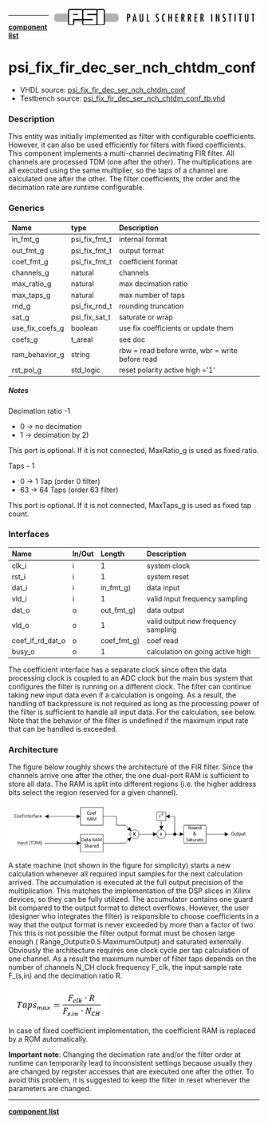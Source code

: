 <img align="right" src="../../doc/psi_logo.png">

***

[**component list**](../README.md)


# psi_fix_fir_dec_ser_nch_chtdm_conf
 - VHDL source: [psi_fix_fir_dec_ser_nch_chtdm_conf](../../hdl/psi_fix_fir_dec_ser_nch_chtdm_conf.vhd)
 - Testbench source: [psi_fix_fir_dec_ser_nch_chtdm_conf_tb.vhd](../../testbench/psi_fix_fir_dec_ser_nch_chtdm_conf_tb/psi_fix_fir_dec_ser_nch_chtdm_conf_tb.vhd)

### Description

This entity was initially implemented as filter with configurable coefficients. However, it can also be used efficiently for filters with fixed coefficients.
This component implements a multi-channel decimating FIR filter. All channels are processed TDM (one after the other). The multiplications are all executed using the same multiplier, so the taps of a channel are calculated one after the other. The filter coefficients, the order and the decimation rate are runtime configurable.


### Generics
| Name            | type          | Description                                      |
|:----------------|:--------------|:-------------------------------------------------|
| in_fmt_g        | psi_fix_fmt_t | internal format                                  |
| out_fmt_g       | psi_fix_fmt_t | output format                                    |
| coef_fmt_g      | psi_fix_fmt_t | coefficient format                               |
| channels_g      | natural       | channels                                         |
| max_ratio_g     | natural       | max decimation ratio                             |
| max_taps_g      | natural       | max number of taps                               |
| rnd_g           | psi_fix_rnd_t | rounding truncation                              |
| sat_g           | psi_fix_sat_t | saturate or wrap                                 |
| use_fix_coefs_g | boolean       | use fix coefficients or update them              |
| coefs_g         | t_areal       | see doc                                          |
| ram_behavior_g  | string        | rbw = read before write, wbr = write before read |
| rst_pol_g       | std_logic     | reset polarity active high ='1'                  |

##### Notes

Decimation ratio -1
- 0 	-> no decimation
- 1 	-> decimation by 2)

This port is optional. If it is not connected, MaxRatio_g is used as fixed ratio.

Taps – 1
- 0 	-> 1 Tap (order 0 filter)
- 63 	-> 64 Taps (order 63 filter)

This port is optional. If it is not connected, MaxTaps_g is used as fixed tap count.



### Interfaces
| Name             | In/Out   | Length      | Description                         |
|:-----------------|:---------|:------------|:------------------------------------|
| clk_i            | i        | 1           | system clock                        |
| rst_i            | i        | 1           | system reset                        |
| dat_i            | i        | in_fmt_g)   | data input                          |
| vld_i            | i        | 1           | valid input frequency sampling      |
| dat_o            | o        | out_fmt_g)  | data output                         |
| vld_o            | o        | 1           | valid output new frequency sampling |
| coef_if_rd_dat_o | o        | coef_fmt_g) | coef read                           |
| busy_o           | o        | 1           | calculation on going active high    |

The coefficient interface has a separate clock since often the data processing clock is coupled to an ADC clock but the main bus system that configures the filter is running on a different clock.
The filter can continue taking new input data even if a calculation is ongoing. As a result, the handling of backpressure is not required as long as the processing power of the filter is sufficient to handle all input data. For the calculation, see below.
Note that the behavior of the filter is undefined if the maximum input rate that can be handled is exceeded.

### Architecture

The figure below roughly shows the architecture of the FIR filter. Since the channels arrive one after the other, the one dual-port RAM is sufficient to store all data. The RAM is split into different regions (i.e. the higher address bits select the region reserved for a given channel).

<img align="center" src="psi_fix_fir_dec_ser_nch_chtdm_conf_a.png">

A state machine (not shown in the figure for simplicity) starts a new calculation whenever all required input samples for the next calculation arrived.
The accumulation is executed at the full output precision of the multiplication. This matches the implementation of the DSP slices in Xilinx devices, so they can be fully utilized.
The accumulator contains one guard bit compared to the output format to detect overflows. However, the user (designer who integrates the filter) is responsible to choose coefficients in a way that the output format is never exceeded by more than a factor of two. This this is not possible the filter output format must be chosen large enough ( Range_Output≥0.5∙MaximumOutput) and saturated externally.
Obviously the architecture requires one clock cycle per tap calculation of one channel. As a result the maximum number of filter taps depends on the number of channels N_CH clock frequency F_clk, the input sample rate F_(s,in) and the decimation ratio R.

<img align="center" src="psi_fix_fir_dec_ser_nch_chtdm_conf_b.png">

In case of fixed coefficient implementation, the coefficient RAM is replaced by a ROM automatically.

**Important note**: Changing the decimation rate and/or the filter order at runtime can temporarily lead to inconsistent settings because usually they are changed by register accesses that are executed one after the other. To avoid this problem, it is suggested to keep the filter in reset whenever the parameters are changed.

---
[**component list**](../README.md)
